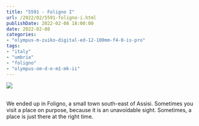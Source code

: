 ```yaml
---
title: "5591 - Foligno I"
url: /2022/02/5591-foligno-i.html
publishDate: 2022-02-08 18:00:00
date: 2022-02-08
categories:
- "olympus-m-zuiko-digital-ed-12-100mm-f4-0-is-pro"
tags:
- "italy"
- "umbria"
- "foligno"
- "olympus-om-d-e-m1-mk-ii"
---
```

<div class="container">
<div class="center"><a target="_blank" href="https://d25zfm9zpd7gm5.cloudfront.net/1200x1200/2019/20190903_153542_lr.jpg"><img class="webfeedsFeaturedVisual" src="https://d25zfm9zpd7gm5.cloudfront.net/0600x0600/2019/20190903_153542_lr.jpg" /></a></div>
</div>
<br />

We ended up in Foligno, a small town south-east of Assisi.
Sometimes you visit a place on purpose, because it is an
unavoidable sight. Sometimes, a place is just there at the
right time.
